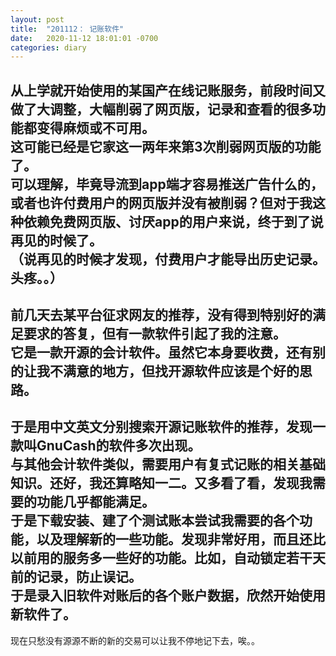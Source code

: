 ```yaml
---
layout: post
title:  "201112： 记账软件"
date:   2020-11-12 18:01:01 -0700
categories: diary
---
```

从上学就开始使用的某国产在线记账服务，前段时间又做了大调整，大幅削弱了网页版，记录和查看的很多功能都变得麻烦或不可用。  
这可能已经是它家这一两年来第3次削弱网页版的功能了。  
可以理解，毕竟导流到app端才容易推送广告什么的，或者也许付费用户的网页版并没有被削弱？但对于我这种依赖免费网页版、讨厌app的用户来说，终于到了说再见的时候了。  
（说再见的时候才发现，付费用户才能导出历史记录。头疼。。）  
-  
前几天去某平台征求网友的推荐，没有得到特别好的满足要求的答复，但有一款软件引起了我的注意。  
它是一款开源的会计软件。虽然它本身要收费，还有别的让我不满意的地方，但找开源软件应该是个好的思路。  
-  
于是用中文英文分别搜索开源记账软件的推荐，发现一款叫GnuCash的软件多次出现。  
与其他会计软件类似，需要用户有复式记账的相关基础知识。还好，我还算略知一二。又多看了看，发现我需要的功能几乎都能满足。  
于是下载安装、建了个测试账本尝试我需要的各个功能，以及理解新的一些功能。发现非常好用，而且还比以前用的服务多一些好的功能。比如，自动锁定若干天前的记录，防止误记。  
于是录入旧软件对账后的各个账户数据，欣然开始使用新软件了。  
-  
现在只愁没有源源不断的新的交易可以让我不停地记下去，唉。。  